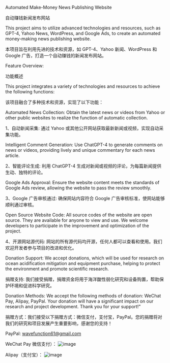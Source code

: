 Automated Make-Money News Publishing Website

自动赚钱新闻发布网站

This project aims to utilize advanced technologies and resources, such as GPT-4, Yahoo News, WordPress, and Google Ads, to create an automated money-making news publishing website.

本项目旨在利用先进的技术和资源，如 GPT-4、Yahoo 新闻、WordPress 和 Google 广告，打造一个自动赚钱的新闻发布网站。

Feature Overview:

功能概述

This project integrates a variety of technologies and resources to achieve the following functions:

该项目融合了多种技术和资源，实现了以下功能：

Automated News Collection: Obtain the latest news or videos from Yahoo or other public websites to realize the function of automatic collection.

1、自动新闻采集: 通过 Yahoo 或其他公开网站获取最新新闻或视频，实现自动采集功能。

Intelligent Comment Generation: Use ChatGPT-4 to generate comments on news or videos, providing lively and unique commentary for each news article.

2、智能评论生成: 利用 ChatGPT-4 生成对新闻或视频的评论，为每篇新闻提供生动、独特的评论。

Google Ads Approval: Ensure the website content meets the standards of Google Ads review, allowing the website to pass the review smoothly.

3、Google 广告审核通过: 确保网站内容符合 Google 广告审核标准，使网站能够顺利通过审核。

Open Source Website Code: All source codes of the website are open source. They are available for anyone to view and use. We welcome developers to participate in the improvement and optimization of the project.

4、开源网站源代码: 网站的所有源代码均开源，任何人都可以查看和使用。我们欢迎开发者参与项目的改进和优化。

Donation Support: We accept donations, which will be used for research on ocean acidification mitigation and equipment purchase, helping to protect the environment and promote scientific research.

捐赠支持: 我们接受捐赠，捐赠资金将用于海洋酸性弱化研究和设备购置，帮助保护环境和促进科学研究。

Donation Methods: We accept the following methods of donation: WeChat Pay, Alipay, PayPal. Your donation will have a significant impact on our research and project development. Thank you for your support!"

捐赠方式：我们接受以下捐赠方式：微信支付，支付宝，PayPal。您的捐赠将对我们的研究和项目发展产生重要影响，感谢您的支持！

PayPal: wavefunction61@gmail.com

WeChat Pay 微信支付）：
![image](https://github.com/crystal-tensor/Auto-_money_making-news_site/assets/29765585/6e1842c3-f990-4b1a-9172-7952ff25ce27)

Alipay（支付宝）：
![image](https://github.com/crystal-tensor/Auto-_money_making-news_site/assets/29765585/195d3eca-60fc-43ee-a583-2b95c31e1570)





